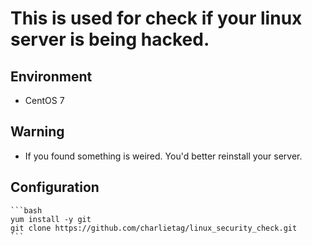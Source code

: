 # This is used for check if your linux server is being hacked.

## Environment
  * CentOS 7

## Warning
  * If you found something is weired.  You'd better reinstall your server.

## Configuration

    ```bash
    yum install -y git
    git clone https://github.com/charlietag/linux_security_check.git
    ```

